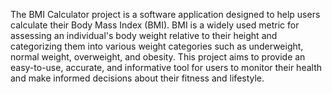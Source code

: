 The BMI Calculator project is a software application designed to help users calculate their Body Mass Index (BMI). BMI is a widely used metric for assessing an individual's body weight relative to their height and categorizing them into various weight categories such as underweight, normal weight, overweight, and obesity. This project aims to provide an easy-to-use, accurate, and informative tool for users to monitor their health and make informed decisions about their fitness and lifestyle.
